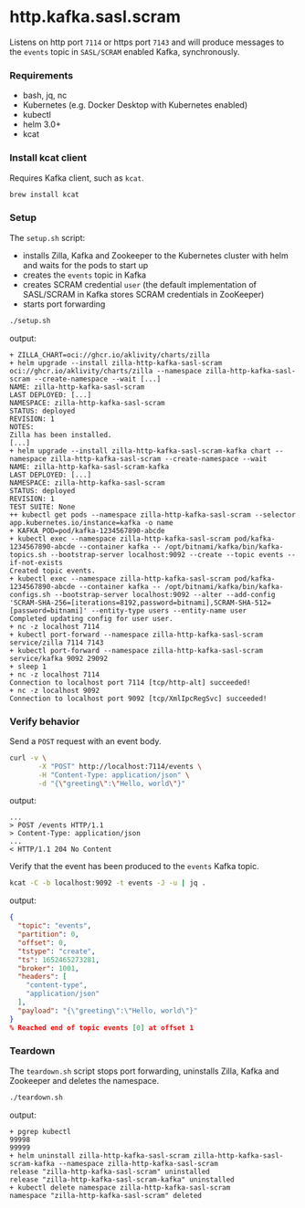 # http.kafka.sasl.scram

Listens on http port `7114` or https port `7143` and will produce messages to the `events` topic in `SASL/SCRAM` enabled Kafka, synchronously.

### Requirements

- bash, jq, nc
- Kubernetes (e.g. Docker Desktop with Kubernetes enabled)
- kubectl
- helm 3.0+
- kcat

### Install kcat client

Requires Kafka client, such as `kcat`.

```bash
brew install kcat
```

### Setup

The `setup.sh` script:

- installs Zilla, Kafka and Zookeeper to the Kubernetes cluster with helm and waits for the pods to start up
- creates the `events` topic in Kafka
- creates SCRAM credential `user` (the default implementation of SASL/SCRAM in Kafka stores SCRAM credentials in ZooKeeper)
- starts port forwarding

```bash
./setup.sh
```

output:

```text
+ ZILLA_CHART=oci://ghcr.io/aklivity/charts/zilla
+ helm upgrade --install zilla-http-kafka-sasl-scram oci://ghcr.io/aklivity/charts/zilla --namespace zilla-http-kafka-sasl-scram --create-namespace --wait [...]
NAME: zilla-http-kafka-sasl-scram
LAST DEPLOYED: [...]
NAMESPACE: zilla-http-kafka-sasl-scram
STATUS: deployed
REVISION: 1
NOTES:
Zilla has been installed.
[...]
+ helm upgrade --install zilla-http-kafka-sasl-scram-kafka chart --namespace zilla-http-kafka-sasl-scram --create-namespace --wait
NAME: zilla-http-kafka-sasl-scram-kafka
LAST DEPLOYED: [...]
NAMESPACE: zilla-http-kafka-sasl-scram
STATUS: deployed
REVISION: 1
TEST SUITE: None
++ kubectl get pods --namespace zilla-http-kafka-sasl-scram --selector app.kubernetes.io/instance=kafka -o name
+ KAFKA_POD=pod/kafka-1234567890-abcde
+ kubectl exec --namespace zilla-http-kafka-sasl-scram pod/kafka-1234567890-abcde --container kafka -- /opt/bitnami/kafka/bin/kafka-topics.sh --bootstrap-server localhost:9092 --create --topic events --if-not-exists
Created topic events.
+ kubectl exec --namespace zilla-http-kafka-sasl-scram pod/kafka-1234567890-abcde --container kafka -- /opt/bitnami/kafka/bin/kafka-configs.sh --bootstrap-server localhost:9092 --alter --add-config 'SCRAM-SHA-256=[iterations=8192,password=bitnami],SCRAM-SHA-512=[password=bitnami]' --entity-type users --entity-name user
Completed updating config for user user.
+ nc -z localhost 7114
+ kubectl port-forward --namespace zilla-http-kafka-sasl-scram service/zilla 7114 7143
+ kubectl port-forward --namespace zilla-http-kafka-sasl-scram service/kafka 9092 29092
+ sleep 1
+ nc -z localhost 7114
Connection to localhost port 7114 [tcp/http-alt] succeeded!
+ nc -z localhost 9092
Connection to localhost port 9092 [tcp/XmlIpcRegSvc] succeeded!
```

### Verify behavior

Send a `POST` request with an event body.

```bash
curl -v \
       -X "POST" http://localhost:7114/events \
       -H "Content-Type: application/json" \
       -d "{\"greeting\":\"Hello, world\"}"
```

output:

```text
...
> POST /events HTTP/1.1
> Content-Type: application/json
...
< HTTP/1.1 204 No Content
```

Verify that the event has been produced to the `events` Kafka topic.

```bash
kcat -C -b localhost:9092 -t events -J -u | jq .
```

output:

```json
{
  "topic": "events",
  "partition": 0,
  "offset": 0,
  "tstype": "create",
  "ts": 1652465273281,
  "broker": 1001,
  "headers": [
    "content-type",
    "application/json"
  ],
  "payload": "{\"greeting\":\"Hello, world\"}"
}
% Reached end of topic events [0] at offset 1
```

### Teardown

The `teardown.sh` script stops port forwarding, uninstalls Zilla, Kafka and Zookeeper and deletes the namespace.

```bash
./teardown.sh
```

output:

```text
+ pgrep kubectl
99998
99999
+ helm uninstall zilla-http-kafka-sasl-scram zilla-http-kafka-sasl-scram-kafka --namespace zilla-http-kafka-sasl-scram
release "zilla-http-kafka-sasl-scram" uninstalled
release "zilla-http-kafka-sasl-scram-kafka" uninstalled
+ kubectl delete namespace zilla-http-kafka-sasl-scram
namespace "zilla-http-kafka-sasl-scram" deleted
```
